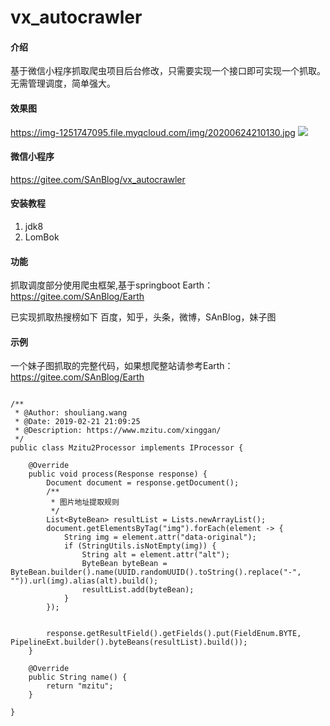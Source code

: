 # vx_autocrawler

#### 介绍
基于微信小程序抓取爬虫项目后台修改，只需要实现一个接口即可实现一个抓取。无需管理调度，简单强大。

#### 效果图

https://img-1251747095.file.myqcloud.com/img/20200624210130.jpg
![](https://img-1251747095.file.myqcloud.com/img/20200624210130.jpg)
#### 微信小程序
https://gitee.com/SAnBlog/vx_autocrawler

#### 安装教程

1.  jdk8
2.  LomBok

#### 功能
抓取调度部分使用爬虫框架,基于springboot
Earth：https://gitee.com/SAnBlog/Earth

已实现抓取热搜榜如下
百度，知乎，头条，微博，SAnBlog，妹子图

#### 示例

一个妹子图抓取的完整代码，如果想爬整站请参考Earth：https://gitee.com/SAnBlog/Earth 

```

/**
 * @Author: shouliang.wang
 * @Date: 2019-02-21 21:09:25
 * @Description: https://www.mzitu.com/xinggan/
 */
public class Mzitu2Processor implements IProcessor {

    @Override
    public void process(Response response) {
        Document document = response.getDocument();
        /**
         * 图片地址提取规则
         */
        List<ByteBean> resultList = Lists.newArrayList();
        document.getElementsByTag("img").forEach(element -> {
            String img = element.attr("data-original");
            if (StringUtils.isNotEmpty(img)) {
                String alt = element.attr("alt");
                ByteBean byteBean = ByteBean.builder().name(UUID.randomUUID().toString().replace("-", "")).url(img).alias(alt).build();
                resultList.add(byteBean);
            }
        });


        response.getResultField().getFields().put(FieldEnum.BYTE, PipelineExt.builder().byteBeans(resultList).build());
    }

    @Override
    public String name() {
        return "mzitu";
    }

}

```

